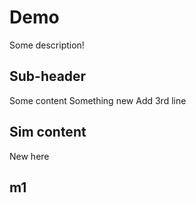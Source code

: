# Demo

Some description!


## Sub-header

Some content
Something new
Add 3rd line

## Sim content
New here

## m1